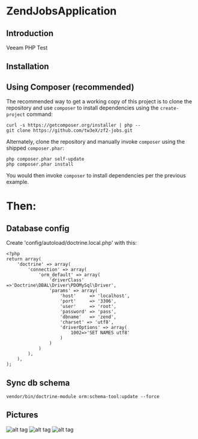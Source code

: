 ZendJobsApplication
=======================

Introduction
------------
Veeam PHP Test

Installation
------------

Using Composer (recommended)
----------------------------
The recommended way to get a working copy of this project is to clone the repository
and use `composer` to install dependencies using the `create-project` command:

    curl -s https://getcomposer.org/installer | php --
    git clone https://github.com/tw3eX/zf2-jobs.git

Alternately, clone the repository and manually invoke `composer` using the shipped
`composer.phar`:

    php composer.phar self-update
    php composer.phar install

You would then invoke `composer` to install dependencies per the previous
example.

Then:
=======================

Database config
---------------
Create 'config/autoload/doctrine.local.php' with this:

    <?php
    return array(
        'doctrine' => array(
            'connection' => array(
                'orm_default' => array(
                    'driverClass' =>'Doctrine\DBAL\Driver\PDOMySql\Driver',
                    'params' => array(
                        'host'     => 'localhost',
                        'port'     => '3306',
                        'user'     => 'root',
                        'password' => 'pass',
                        'dbname'   => 'zend',
                        'charset' => 'utf8',
                        'driverOptions' => array(
                            1002=>'SET NAMES utf8'
                        )
                    )
                )
            ),
        ),
    );

Sync db schema
--------------

    vendor/bin/doctrine-module orm:schema-tool:update --force

Pictures
-----
![alt tag](http://s017.radikal.ru/i409/1409/53/d60d233e62ca.png)
![alt tag](http://i069.radikal.ru/1409/07/e5b8d2f884d6.png)
![alt tag](http://s019.radikal.ru/i640/1409/3c/d3dd1bc3513b.png)
